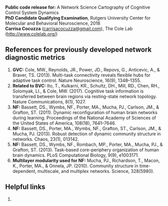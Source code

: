 **Public code release for:** A Network Science Cartography of Cognitive Control System Dynamics  
**PhD Candidate Qualifying Examination**, Rutgers University Center for Molecular and Behavioral Neuroscience, 2018  
**Carrisa Cocuzza** (carrisacocuzza@gmail.com), The Cole Lab (http://www.colelab.org/)  

## References for previously developed network diagnostic metrics
1. **GVC:** Cole, MW., Reynolds, JR., Power, JD., Repovs, G., Anticevic, A., & Braver, TS. (2013). Multi-task connectivity reveals flexible hubs for adaptive task control. Nature Neuroscience, 16(9), 1348–1355. 
2. **Related to BVC:** Ito, T., Kulkarni, KR., Schultz, DH., Mill, RD., Chen, RH., Solomyak, LI., & Cole, MW. (2017). Cognitive task information is transferred between brain regions via resting-state network topology. Nature Communications, 8(1), 1027. 
3. **NF:** Bassett, DS., Wymbs, NF., Porter, MA., Mucha, PJ., Carlson, JM., & Grafton, ST. (2011). Dynamic reconfiguration of human brain networks during learning. Proceedings of the National Academy of Sciences of the United States of America, 108(18), 7641–7646. 
4. **NF:** Bassett, DS., Porter, MA., Wymbs, NF., Grafton, ST., Carlson, JM., & Mucha, PJ. (2013). Robust detection of dynamic community structure in networks. Chaos, 23(1), 013142. 
5. **NF:** Bassett, DS., Wymbs, NF., Rombach, MP., Porter, MA., Mucha, PJ., & Grafton, ST. (2013). Task-based core-periphery organization of human brain dynamics. PLoS Computational Biology, 9(9), e1003171. 
6. **Multilayer modularity used for NF:** Mucha, PJ., Richardson, T., Macon, K., Porter, MA., & Onnela, JP. (2010). Community structure in time-dependent, multiscale, and multiplex networks. Science, 328(5980). 

## Helpful links
1. 
